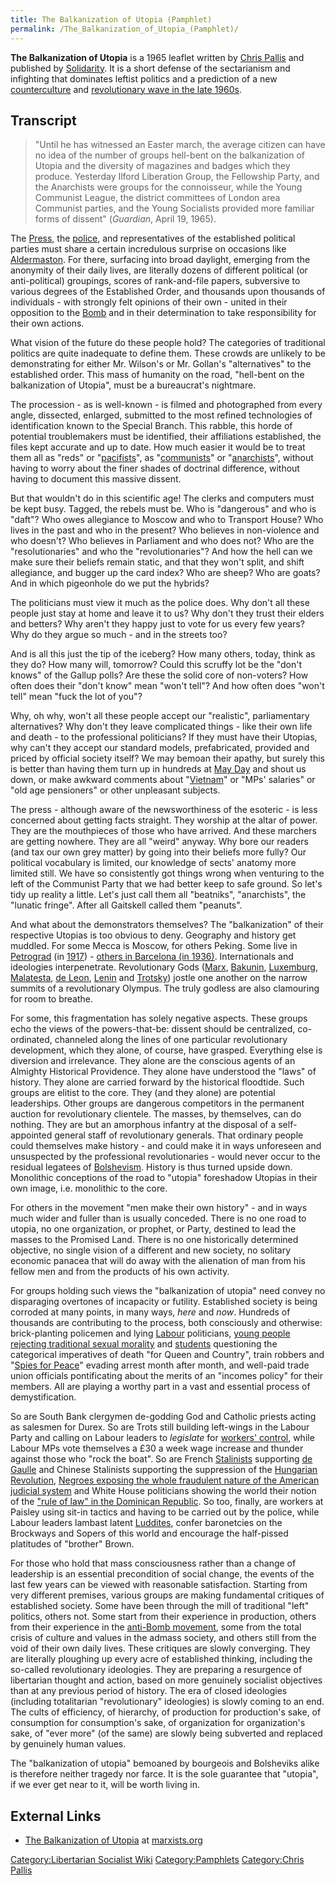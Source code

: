 ```yaml
---
title: The Balkanization of Utopia (Pamphlet)
permalink: /The_Balkanization_of_Utopia_(Pamphlet)/
---
```


**The Balkanization of Utopia** is a 1965 leaflet written by [Chris
Pallis](Chris_Pallis "wikilink") and published by
[Solidarity](Solidarity_(UK) "wikilink"). It is a short defense of the
sectarianism and infighting that dominates leftist politics and a
prediction of a new
[counterculture](Counterculture_of_the_1960s "wikilink") and
[revolutionary wave in the late
1960s](Revolutions_of_1968_-_1975 "wikilink").

## Transcript

> "Until he has witnessed an Easter march, the average citizen can have
> no idea of the number of groups hell-bent on the balkanization of
> Utopia and the diversity of magazines and badges which they produce.
> Yesterday Ilford Liberation Group, the Fellowship Party, and the
> Anarchists were groups for the connoisseur, while the Young Communist
> League, the district committees of London area Communist parties, and
> the Young Socialists provided more familiar forms of dissent"
> (*Guardian*, April 19, 1965).

The [Press](Mass_Media "wikilink"), the [police](police "wikilink"), and
representatives of the established political parties must share a
certain incredulous surprise on occasions like
[Aldermaston](Aldermaston_Marches "wikilink"). For there, surfacing into
broad daylight, emerging from the anonymity of their daily lives, are
literally dozens of different political (or anti-political) groupings,
scores of rank-and-file papers, subversive to various degrees of the
Established Order, and thousands upon thousands of individuals - with
strongly felt opinions of their own - united in their opposition to the
[Bomb](Nuclear_Weapons "wikilink") and in their determination to take
responsibility for their own actions.

What vision of the future do these people hold? The categories of
traditional politics are quite inadequate to define them. These crowds
are unlikely to be demonstrating for either Mr. Wilson's or Mr. Gollan's
"alternatives" to the established order. This mass of humanity on the
road, "hell-bent on the balkanization of Utopia", must be a bureaucrat's
nightmare.

The procession - as is well-known - is filmed and photographed from
every angle, dissected, enlarged, submitted to the most refined
technologies of identification known to the Special Branch. This rabble,
this horde of potential troublemakers must be identified, their
affiliations established, the files kept accurate and up to date. How
much easier it would be to treat them all as "reds" or
"[pacifists](Pacifism "wikilink")", as
"[communists](Communism "wikilink")" or
"[anarchists](Anarchism "wikilink")", without having to worry about the
finer shades of doctrinal difference, without having to document this
massive dissent.

But that wouldn't do in this scientific age! The clerks and computers
must be kept busy. Tagged, the rebels must be. Who is "dangerous" and
who is "daft"? Who owes allegiance to Moscow and who to Transport House?
Who lives in the past and who in the present? Who believes in
non-violence and who doesn't? Who believes in Parliament and who does
not? Who are the "resolutionaries" and who the "revolutionaries"? And
how the hell can we make sure their beliefs remain static, and that they
won't split, and shift allegiance, and bugger up the card index? Who are
sheep? Who are goats? And in which pigeonhole do we put the hybrids?

The politicians must view it much as the police does. Why don't all
these people just stay at home and leave it to us? Why don't they trust
their elders and betters? Why aren't they happy just to vote for us
every few years? Why do they argue so much - and in the streets too?

And is all this just the tip of the iceberg? How many others, today,
think as they do? How many will, tomorrow? Could this scruffy lot be the
"don't knows" of the Gallup polls? Are these the solid core of
non-voters? How often does their "don't know" mean "won't tell"? And how
often does "won't tell" mean "fuck the lot of you"?

Why, oh why, won't all these people accept our "realistic",
parliamentary alternatives? Why don't they leave complicated things -
like their own life and death - to the professional politicians? If they
must have their Utopias, why can't they accept our standard models,
prefabricated, provided and priced by official society itself? We may
bemoan their apathy, but surely this is better than having them turn up
in hundreds at [May Day](May_Day "wikilink") and shout us down, or make
awkward comments about "[Vietnam](Vietnam_War "wikilink")" or "MPs'
salaries" or "old age pensioners" or other unpleasant subjects.

The press - although aware of the newsworthiness of the esoteric - is
less concerned about getting facts straight. They worship at the altar
of power. They are the mouthpieces of those who have arrived. And these
marchers are getting nowhere. They are all "weird" anyway. Why bore our
readers (and tax our own grey matter) by going into their beliefs more
fully? Our political vocabulary is limited, our knowledge of sects'
anatomy more limited still. We have so consistently got things wrong
when venturing to the left of the Communist Party that we had better
keep to safe ground. So let's tidy up reality a little. Let's just call
them all "beatniks", "anarchists", the "lunatic fringe". After all
Gaitskell called them "peanuts".

And what about the demonstrators themselves? The "balkanization" of
their respective Utopias is too obvious to deny. Geography and history
get muddled. For some Mecca is Moscow, for others Peking. Some live in
[Petrograd](Petrograd_Soviet "wikilink") (in
[1917](February_Revolution_(Russia) "wikilink")) - [others in Barcelona
(in 1936)](Spanish_Revolution "wikilink"). Internationals and ideologies
interpenetrate. Revolutionary Gods ([Marx](Karl_Marx "wikilink"),
[Bakunin](Mikhail_Bakunin "wikilink"),
[Luxemburg](Rosa_Luxemburg "wikilink"),
[Malatesta](Errico_Malatesta "wikilink"), [de
Leon](Daniel_De_Leon "wikilink"), [Lenin](Vladimir_Lenin "wikilink") and
[Trotsky](Leon_Trotsky "wikilink")) jostle one another on the narrow
summits of a revolutionary Olympus. The truly godless are also
clamouring for room to breathe.

For some, this fragmentation has solely negative aspects. These groups
echo the views of the powers-that-be: dissent should be centralized,
co-ordinated, channeled along the lines of one particular revolutionary
development, which they alone, of course, have grasped. Everything else
is diversion and irrelevance. They alone are the conscious agents of an
Almighty Historical Providence. They alone have understood the "laws" of
history. They alone are carried forward by the historical floodtide.
Such groups are elitist to the core. They (and they alone) are potential
leaderships. Other groups are dangerous competitors in the permanent
auction for revolutionary clientele. The masses, by themselves, can do
nothing. They are but an amorphous infantry at the disposal of a
self-appointed general staff of revolutionary generals. That ordinary
people could themselves make history - and could make it in ways
unforeseen and unsuspected by the professional revolutionaries - would
never occur to the residual legatees of
[Bolshevism](Bolsheviks "wikilink"). History is thus turned upside down.
Monolithic conceptions of the road to "utopia" foreshadow Utopias in
their own image, i.e. monolithic to the core.

For others in the movement "men make their own history" - and in ways
much wider and fuller than is usually conceded. There is no one road to
utopia, no one organization, or prophet, or Party, destined to lead the
masses to the Promised Land. There is no one historically determined
objective, no single vision of a different and new society, no solitary
economic panacea that will do away with the alienation of man from his
fellow men and from the products of his own activity.

For groups holding such views the "balkanization of utopia" need convey
no disparaging overtones of incapacity or futility. Established society
is being corroded at many points, in many ways, *here* and *now*.
Hundreds of thousands are contributing to the process, both consciously
and otherwise: brick-planting policemen and lying
[Labour](Labour_Party_(UK) "wikilink") politicians, [young people
rejecting traditional sexual morality](Sexual_Revolution "wikilink") and
[students](Student "wikilink") questioning the categorical imperatives
of death "for Queen and Country", train robbers and "[Spies for
Peace](Spies_for_Peace "wikilink")" evading arrest month after month,
and well-paid trade union officials pontificating about the merits of an
"incomes policy" for their members. All are playing a worthy part in a
vast and essential process of demystification.

So are South Bank clergymen de-godding God and Catholic priests acting
as salesmen for Durex. So are Trots still building left-wings in the
Labour Party and calling on Labour leaders to *legislate* for [workers'
control](Workers'_Self-Management "wikilink"), while Labour MPs vote
themselves a £30 a week wage increase and thunder against those who
"rock the boat". So are French [Stalinists](Marxist-Leninism "wikilink")
supporting [de Gaulle](Charles_de_Gaulle "wikilink") and Chinese
Stalinists supporting the suppression of the [Hungarian
Revolution](Second_Hungarian_Revolution "wikilink"), [Negroes exposing
the whole fraudulent nature of the American judicial
system](Civil_Rights_Movement_(USA) "wikilink") and White House
politicians showing the world their notion of the ["rule of law" in the
Dominican
Republic](US_Occupation_of_the_Dominican_Republic_(1965) "wikilink"). So
too, finally, are workers at Paisley using sit-in tactics and having to
be carried out by the police, while Labour leaders lambast latent
[Luddites](Luddites "wikilink"), confer baronetcies on the Brockways and
Sopers of this world and encourage the half-pissed platitudes of
"brother" Brown.

For those who hold that mass consciousness rather than a change of
leadership is an essential precondition of social change, the events of
the last few years can be viewed with reasonable satisfaction. Starting
from very different premises, various groups are making fundamental
critiques of established society. Some have been through the mill of
traditional "left" politics, others not. Some start from their
experience in production, others from their experience in the [anti-Bomb
movement](Peace_Movement "wikilink"), some from the total crisis of
culture and values in the admass society, and others still from the void
of their own daily lives. These critiques are slowly converging. They
are literally ploughing up every acre of established thinking, including
the so-called revolutionary ideologies. They are preparing a resurgence
of libertarian thought and action, based on more genuinely socialist
objectives than at any previous period of history. The era of closed
ideologies (including totalitarian "revolutionary" ideologies) is slowly
coming to an end. The cults of efficiency, of hierarchy, of production
for production's sake, of consumption for consumption's sake, of
organization for organization's sake, of "ever more" (of the same) are
slowly being subverted and replaced by genuinely human values.

The "balkanization of utopia" bemoaned by bourgeois and Bolsheviks alike
is therefore neither tragedy nor farce. It is the sole guarantee that
"utopia", if we ever get near to it, will be worth living in.

## External Links

- [The Balkanization of
  Utopia](https://www.marxists.org/archive/brinton/1965/06/balkanization-utopia.htm)
  at [marxists.org](marxists.org "wikilink")

[Category:Libertarian Socialist
Wiki](Category:Libertarian_Socialist_Wiki "wikilink")
[Category:Pamphlets](Category:Pamphlets "wikilink") [Category:Chris
Pallis](Category:Chris_Pallis "wikilink")
